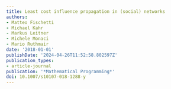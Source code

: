 ```yaml
---
title: Least cost influence propagation in (social) networks
authors:
- Matteo Fischetti
- Michael Kahr
- Markus Leitner
- Michele Monaci
- Mario Ruthmair
date: '2018-01-01'
publishDate: '2024-04-26T11:52:58.802597Z'
publication_types:
- article-journal
publication: '*Mathematical Programming*'
doi: 10.1007/s10107-018-1288-y
---
```

